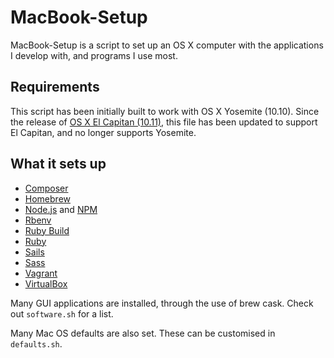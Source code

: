 MacBook-Setup
======

MacBook-Setup is a script to set up an OS X computer with the applications I develop with, and programs I use most.

Requirements
------------

This script has been initially built to work with OS X Yosemite (10.10). Since the release of [OS X El Capitan (10.11)](https://www.apple.com/osx/), this file has been updated to support El Capitan, and no longer supports Yosemite.

What it sets up
---------------

* [Composer](https://getcomposer.org)
* [Homebrew](http://brew.sh/)
* [Node.js](http://nodejs.org/) and [NPM](https://www.npmjs.org/)
* [Rbenv](https://github.com/sstephenson/rbenv)
* [Ruby Build](https://github.com/sstephenson/ruby-build)
* [Ruby](https://www.ruby-lang.org/en/)
* [Sails](http://sailsjs.org)
* [Sass](http://sass-lang.com)
* [Vagrant](https://www.vagrantup.com)
* [VirtualBox](https://www.virtualbox.org)

Many GUI applications are installed, through the use of brew cask. Check out `software.sh` for a list.

Many Mac OS defaults are also set. These can be customised in `defaults.sh`.